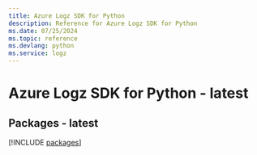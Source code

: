 ```yaml
---
title: Azure Logz SDK for Python
description: Reference for Azure Logz SDK for Python
ms.date: 07/25/2024
ms.topic: reference
ms.devlang: python
ms.service: logz
---
```

# Azure Logz SDK for Python - latest
## Packages - latest
[!INCLUDE [packages](logz-index.md)]